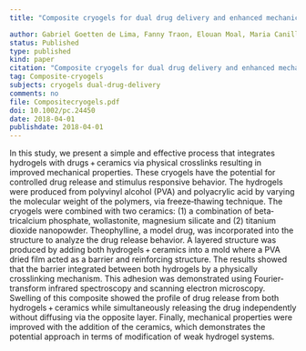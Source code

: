 ```yaml
---
title: "Composite cryogels for dual drug delivery and enhanced mechanical properties"

author: Gabriel Goetten de Lima, Fanny Traon, Elouan Moal, Maria Canillas, Miguel A Rodriguez, Helen O McCarthy, Nicholas Dunne, Declan M Devine, Michael JD Nugen
status: Published
type: published
kind: paper
citation: "Composite cryogels for dual drug delivery and enhanced mechanical properties. <em>Polymer Composites</em>, 39(1):E210–E220."
tag: Composite-cryogels
subjects: cryogels dual-drug-delivery
comments: no
file: Compositecryogels.pdf
doi: 10.1002/pc.24450 
date: 2018-04-01
publishdate: 2018-04-01
---
```

In this study, we present a simple and effective process that integrates hydrogels with drugs + ceramics via physical crosslinks resulting in improved mechanical properties. These cryogels have the potential for controlled drug release and stimulus responsive behavior. The hydrogels were produced from polyvinyl alcohol (PVA) and polyacrylic acid by varying the molecular weight of the polymers, via freeze‐thawing technique. The cryogels were combined with two ceramics: (1) a combination of beta‐tricalcium phosphate, wollastonite, magnesium silicate and (2) titanium dioxide nanopowder. Theophylline, a model drug, was incorporated into the structure to analyze the drug release behavior. A layered structure was produced by adding both hydrogels + ceramics into a mold where a PVA dried film acted as a barrier and reinforcing structure. The results showed that the barrier integrated between both hydrogels by a physically crosslinking mechanism. This adhesion was demonstrated using Fourier‐transform infrared spectroscopy and scanning electron microscopy. Swelling of this composite showed the profile of drug release from both hydrogels + ceramics while simultaneously releasing the drug independently without diffusing via the opposite layer. Finally, mechanical properties were improved with the addition of the ceramics, which demonstrates the potential approach in terms of modification of weak hydrogel systems.

